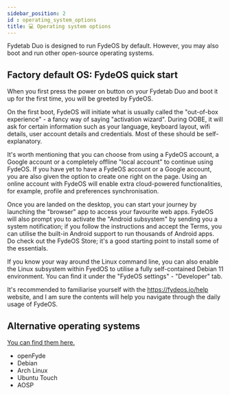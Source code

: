 ```yaml
---
sidebar_position: 2
id : operating_system_options
title: 💻 Operating system options
---
```


Fydetab Duo is designed to run FydeOS by default. However, you may also boot and run other open-source operating systems.


## Factory default OS: FydeOS quick start

When you first press the power on button on your Fydetab Duo and boot it up for the first time, you will be greeted by FydeOS.

On the first boot, FydeOS will initiate what is usually called the "out-of-box experience" - a fancy way of saying "activation wizard". During OOBE, it will ask for certain information such as your language, keyboard layout, wifi details, user account details and credentials. Most of these should be self-explanatory.

It's worth mentioning that you can choose from using a FydeOS account, a Google account or a completely offline "local account" to continue using FydeOS. If you have yet to have a FydeOS account or a Google account, you are also given the option to create one right on the page. Using an online account with FydeOS will enable extra cloud-powered functionalities, for example, profile and preferences synchronisation.

Once you are landed on the desktop, you can start your journey by launching the "browser" app to access your favourite web apps. FydeOS will also prompt you to activate the "Android subsystem" by sending you a system notification; if you follow the instructions and accept the Terms, you can utilise the built-in Android support to run thousands of Android apps. Do check out the FydeOS Store; it's a good starting point to install some of the essentials.

If you know your way around the Linux command line, you can also enable the Linux subsystem within FyedOS to utilise a fully self-contained Debian 11 environment. You can find it under the "FydeOS settings" - "Developer" tab.

It's recommended to familiarise yourself with the https://fydeos.io/help website, and I am sure the contents will help you navigate through the daily usage of FydeOS.

## Alternative operating systems
[You can find them here.](-/category/-os-release-board)
- openFyde
- Debian
- Arch Linux
- Ubuntu Touch
- AOSP
